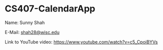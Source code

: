 # CS407-CalendarApp

Name: Sunny Shah

E-Mail: shah28@wisc.edu

Link to YouTube video: https://www.youtube.com/watch?v=c5_CpoiBYVs

